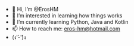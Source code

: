 - 👋 Hi, I’m @ErosHM
- 👀 I’m interested in learning how things works
- 🌱 I’m currently learning Python, Java and Kotlin
- 📫 How to reach me: eros-hm@hotmail.com
- (ง'̀-'́)ง

<!---
ErosHM/ErosHM is a ✨ special ✨ repository because its `README.md` (this file) appears on your GitHub profile.
You can click the Preview link to take a look at your changes.
--->
